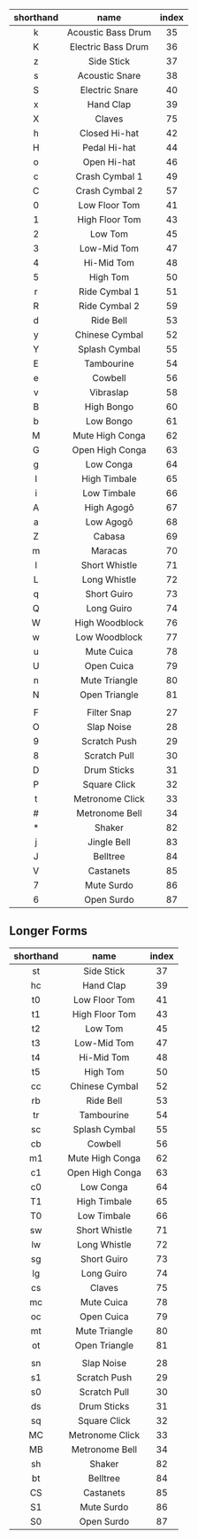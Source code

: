 | shorthand | name | index |
|:---------:|:----:|:-----:|
| k | Acoustic Bass Drum | 35 |
| K | Electric Bass Drum | 36 |
| z | Side Stick | 37 |
| s | Acoustic Snare | 38 |
| S | Electric Snare | 40 |
| x | Hand Clap | 39 |
| X | Claves | 75 |
| h | Closed Hi-hat | 42 |
| H | Pedal Hi-hat | 44 |
| o | Open Hi-hat | 46 |
| c | Crash Cymbal 1 | 49 |
| C | Crash Cymbal 2 | 57 |
| 0 | Low Floor Tom | 41 |
| 1 | High Floor Tom | 43 |
| 2 | Low Tom | 45 |
| 3 | Low-Mid Tom | 47 |
| 4 | Hi-Mid Tom | 48 |
| 5 | High Tom | 50 |
| r | Ride Cymbal 1 | 51 |
| R | Ride Cymbal 2 | 59 |
| d | Ride Bell | 53 |
| y | Chinese Cymbal | 52 |
| Y | Splash Cymbal | 55 |
| E | Tambourine | 54 |
| e | Cowbell | 56 |
| v | Vibraslap | 58 |
| B | High Bongo | 60 |
| b | Low Bongo | 61 |
| M | Mute High Conga | 62 |
| G | Open High Conga | 63 |
| g | Low Conga | 64 |
| I | High Timbale | 65 |
| i | Low Timbale | 66 |
| A | High Agogô | 67 |
| a | Low Agogô | 68 |
| Z | Cabasa | 69 |
| m | Maracas | 70 |
| l | Short Whistle | 71 |
| L | Long Whistle | 72 |
| q | Short Guiro | 73 |
| Q | Long Guiro | 74 |
| W | High Woodblock | 76 |
| w | Low Woodblock | 77 |
| u | Mute Cuica | 78 |
| U | Open Cuica | 79 |
| n | Mute Triangle | 80 |
| N | Open Triangle | 81 |
||
| F | Filter Snap | 27 |
| O | Slap Noise  | 28 |
| 9 | Scratch Push | 29 |
| 8 | Scratch Pull | 30 |
| D | Drum Sticks | 31 |
| P | Square Click | 32 |
| t | Metronome Click | 33 |
| # | Metronome Bell | 34 |
| * | Shaker | 82 |
| j | Jingle Bell | 83 |
| J | Belltree | 84 |
| V | Castanets | 85 |
| 7 | Mute Surdo | 86 |
| 6 | Open Surdo | 87 |


## Longer Forms
| shorthand | name | index |
|:---------:|:----:|:-----:|
| st | Side Stick | 37 |
| hc | Hand Clap | 39 |
| t0 | Low Floor Tom | 41 |
| t1 | High Floor Tom | 43 |
| t2 | Low Tom | 45 |
| t3 | Low-Mid Tom | 47 |
| t4 | Hi-Mid Tom | 48 |
| t5 | High Tom | 50 |
| cc | Chinese Cymbal | 52 |
| rb | Ride Bell | 53 |
| tr | Tambourine | 54 |
| sc | Splash Cymbal | 55 |
| cb | Cowbell | 56 |
| m1 | Mute High Conga | 62 |
| c1 | Open High Conga | 63 |
| c0 | Low Conga | 64 |
| T1 | High Timbale | 65 |
| T0 | Low Timbale | 66 |
| sw | Short Whistle | 71 |
| lw | Long Whistle | 72 |
| sg | Short Guiro | 73 |
| lg | Long Guiro | 74 |
| cs | Claves | 75 |
| mc | Mute Cuica | 78 |
| oc | Open Cuica | 79 |
| mt | Mute Triangle | 80 |
| ot | Open Triangle | 81 |
||
| sn | Slap Noise | 28 |
| s1 | Scratch Push | 29 |
| s0 | Scratch Pull | 30 |
| ds | Drum Sticks | 31 |
| sq | Square Click | 32 |
| MC | Metronome Click | 33 |
| MB | Metronome Bell | 34 |
| sh | Shaker | 82 |
| bt | Belltree | 84 |
| CS | Castanets | 85 |
| S1 | Mute Surdo | 86 |
| S0 | Open Surdo | 87 |
